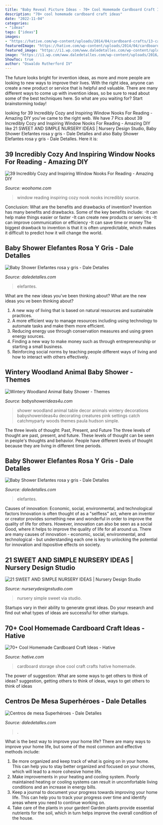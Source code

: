 ```yaml
---
title: "Baby Reveal Picture Ideas - 70+ Cool Homemade Cardboard Craft Ideas"
description: "70+ cool homemade cardboard craft ideas"
date: "2022-11-04"
categories:
- "ideas"
tags: ["ideas"]
images:
- "https://hative.com/wp-content/uploads/2014/04/cardboard-crafts/13-cardboard-shoe-storage.jpg"
featuredImage: "https://hative.com/wp-content/uploads/2014/04/cardboard-crafts/13-cardboard-shoe-storage.jpg"
featured_image: "https://i1.wp.com/www.daledetalles.com/wp-content/uploads/2016/03/superheroes16.jpg?resize=564%2C752"
image: "https://i1.wp.com/www.daledetalles.com/wp-content/uploads/2016/03/superheroes16.jpg?resize=564%2C752"
ShowToc: true
author: "Oswaldo Rutherford IV"
---
```



The future looks bright for invention ideas, as more and more people are looking to new ways to improve their lives. With the right idea, anyone can create a new product or service that is helpful and valuable. There are many different ways to come up with invention ideas, so be sure to read about some of the best techniques here. So what are you waiting for? Start brainstorming today!

	

		
looking for 39 Incredibly Cozy and Inspiring Window Nooks For Reading - Amazing DIY you've came to the right web. We have 7 Pics about 39 Incredibly Cozy and Inspiring Window Nooks For Reading - Amazing DIY like 21 SWEET AND SIMPLE NURSERY IDEAS | Nursery Design Studio, Baby Shower Elefantes rosa y gris - Dale Detalles and also Baby Shower Elefantes rosa y gris - Dale Detalles. Here it is:
		
    
## 39 Incredibly Cozy And Inspiring Window Nooks For Reading - Amazing DIY

<img loading=lazy src="http://www.woohome.com/wp-content/uploads/2013/10/Inspiring-Window-Reading-Nook-27-2.jpg" onerror="this.onerror=null;this.src='https://tse4.mm.bing.net/th?id=OIP.c4MF2Xcy4NxFXSNMy6qTaQHaLl&amp;pid=15.1';" alt="39 Incredibly Cozy and Inspiring Window Nooks For Reading - Amazing DIY">

_Source: woohome.com_

>window reading inspiring cozy nook nooks incredibly source. 

	

Conclusion: What are the benefits and drawbacks of invention?
Invention has many benefits and drawbacks. Some of the key benefits include: 
-It can help make things easier or faster 
-It can create new products or services 
-It can improve communication or efficiency 
-It can save time or money 
The biggest drawback to invention is that it is often unpredictable, which makes it difficult to predict how it will change the world.

    
## Baby Shower Elefantes Rosa Y Gris - Dale Detalles

<img loading=lazy src="https://i1.wp.com/www.daledetalles.com/wp-content/uploads/2016/02/baby-shower11.jpg" onerror="this.onerror=null;this.src='https://tse3.mm.bing.net/th?id=OIP.Q1JXlJlJOy78GYKruotH0QHaJ4&amp;pid=15.1';" alt="Baby Shower Elefantes rosa y gris - Dale Detalles">

_Source: daledetalles.com_

>elefantes. 

	

What are the new ideas you’ve been thinking about?
What are the new ideas you ve been thinking about? 

1. A new way of living that is based on natural resources and sustainable practices. 
2. A more efficient way to manage resources including using technology to automate tasks and make them more efficient. 
3. Reducing energy use through conservation measures and using green energy sources. 
4. Finding a new way to make money such as through entrepreneurship or starting a small business. 
5. Reinforcing social norms by teaching people different ways of living and how to interact with others effectively.

    
## Wintery Woodland Animal Baby Shower - Themes

<img loading=lazy src="https://babyshowerideas4u.com/wp-content/uploads/2016/01/wintery-woodland-animal-baby-shower-food-table-decor.jpg" onerror="this.onerror=null;this.src='https://tse2.mm.bing.net/th?id=OIP.EYH71j_j8TK4fkqs6fYdPQHaJ4&amp;pid=15.1';" alt="Wintery Woodland Animal Baby Shower - Themes">

_Source: babyshowerideas4u.com_

>shower woodland animal table decor animals wintery decorations babyshowerideas4u decorating creatures pink settings catch catchmyparty woods themes paula hudson simple. 

	

The three levels of thought: Past, Present, and Future
The three levels of thought are past, present, and future. These levels of thought can be seen in people's thoughts and behavior. People have different levels of thought because they are living in different time periods.

    
## Baby Shower Elefantes Rosa Y Gris - Dale Detalles

<img loading=lazy src="https://i2.wp.com/www.daledetalles.com/wp-content/uploads/2016/02/baby-shower12.jpg?resize=600%2C800" onerror="this.onerror=null;this.src='https://tse3.mm.bing.net/th?id=OIP.aKWlx8lsdqMZovkTFgeJzwHaJ4&amp;pid=15.1';" alt="Baby Shower Elefantes rosa y gris - Dale Detalles">

_Source: daledetalles.com_

>elefantes. 

	

Causes of innovation: Economic, social, environmental, and technological factors
Innovation is often thought of as a "selfless" act, where an inventor or creator provides something new and wonderful in order to improve the quality of life for others. However, innovation can also be seen as a social Good, where it helps to improve the quality of life for all around us. There are many causes of innovation - economic, social, environmental, and technological - but understanding each one is key to unlocking the potential for innovation and itspositive effects on society.

    
## 21 SWEET AND SIMPLE NURSERY IDEAS | Nursery Design Studio

<img loading=lazy src="https://www.nurserydesignstudio.com/wp-content/uploads/2020/10/simple-nursery-ideas-3.png" onerror="this.onerror=null;this.src='https://tse3.mm.bing.net/th?id=OIP.MtxJvH7qAYkBlm80O3728QHaLH&amp;pid=15.1';" alt="21 SWEET AND SIMPLE NURSERY IDEAS | Nursery Design Studio">

_Source: nurserydesignstudio.com_

>nursery simple sweet via studio. 

	

Startups vary in their ability to generate great ideas. Do your research and find out what types of ideas are successful for other startups.

    
## 70+ Cool Homemade Cardboard Craft Ideas - Hative

<img loading=lazy src="https://hative.com/wp-content/uploads/2014/04/cardboard-crafts/13-cardboard-shoe-storage.jpg" onerror="this.onerror=null;this.src='https://tse3.mm.bing.net/th?id=OIP.9Pa96wJwxVCW1WZjrLNPSAHaI0&amp;pid=15.1';" alt="70+ Cool Homemade Cardboard Craft Ideas - Hative">

_Source: hative.com_

>cardboard storage shoe cool craft crafts hative homemade. 

	

The power of suggestion: What are some ways to get others to think of ideas?
suggestion, getting others to think of ideas, ways to get others to think of ideas

    
## Centros De Mesa Superhéroes - Dale Detalles

<img loading=lazy src="https://i1.wp.com/www.daledetalles.com/wp-content/uploads/2016/03/superheroes16.jpg?resize=564%2C752" onerror="this.onerror=null;this.src='https://tse3.mm.bing.net/th?id=OIP.APHfgIvZc-7jy5RhOPkCUAHaJ4&amp;pid=15.1';" alt="Centros de mesa Superhéroes - Dale Detalles">

_Source: daledetalles.com_

>. 

	

What is the best way to improve your home life?
There are many ways to improve your home life, but some of the most common and effective methods include: 
1. Be more organized and keep track of what is going on in your home. This can help you to stay better organized and focused on your chores, which will lead to a more cohesive home life. 
2. Make improvements in your heating and cooling system. Poorly maintained heating or cooling systems can result in uncomfortable living conditions and an increase in energy bills. 
3. Keep a journal to document your progress towards improving your home life. This can help you to track your progress over time and identify areas where you need to continue working on. 
4. Take care of the plants in your garden! Garden plants provide essential nutrients for the soil, which in turn helps improve the overall condition of the house.

